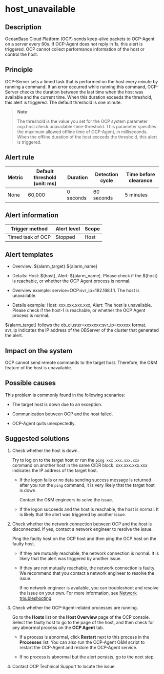 host_unavailable
=====================================

**Description**
------------------------------------

OceanBase Cloud Platform (OCP) sends keep-alive packets to OCP-Agent on a server every 60s. If OCP-Agent does not reply in 1s, this alert is triggered. OCP cannot collect performance information of the host or control the host.

Principle
------------------------------

OCP-Server sets a timed task that is performed on the host every minute by running a command. If an error occurred while running this command, OCP-Server checks the duration between the last time when the host was available and the current time. When this duration exceeds the threshold, this alert is triggered. The default threshold is one minute.

> **Note**
>
> The threshold is the value you set for the OCP system parameter ocp.host.check.unavailable-time-threshold. This parameter specifies the maximum allowed offline time of OCP-Agent, in milliseconds. When the offline duration of the host exceeds the threshold, this alert is triggered.

**Alert rule**
-----------------------------------

| Metric | Default threshold (unit: ms) | Duration  | Detection cycle | Time before clearance |
|--------|------------------------------|-----------|-----------------|-----------------------|
| None   | 60,000                       | 0 seconds | 60 seconds      | 5 minutes             |

**Alert information**
------------------------------------------

|  Trigger method   | Alert level | Scope |
|-------------------|-------------|-------|
| Timed task of OCP | Stopped     | Host  |

**Alert templates**
----------------------------------------

* Overview: ${alarm_target} ${alarm_name}

* Details: Host: ${host}, Alert: ${alarm_name}. Please check if the ${host} is reachable, or whether the OCP Agent process is normal.

* Overview example: service=OCP:svr_ip=192.168.1.1. The host is unavailable.

* Details example: Host: xxx.xxx.xxx.xxx, Alert: The host is unavailable. Please check if the host-1 is reachable, or whether the OCP Agent process is normal.

\${alarm_target} follows the ob_cluster=xxxxxxx:svr_ip=xxxxxx format. svr_ip indicates the IP address of the OBServer of the cluster that generated the alert.

**Impact on the system**
---------------------------------------------

OCP cannot send remote commands to the target host. Therefore, the O\&M feature of the host is unavailable.

**Possible causes**
----------------------------------------

This problem is commonly found in the following scenarios:

* The target host is down due to an exception.

* Communication between OCP and the host failed.

* OCP-Agent quits unexpectedly.

**Suggested solutions**
--------------------------------------------

1. Check whether the host is down.

   Try to log on to the target host or run the `ping xxx.xxx.xxx.xxx` command on another host in the same CIDR block. xxx.xxx.xxx.xxx indicates the IP address of the target host.
   * If the logon fails or no data sending success message is returned after you run the `ping` command, it is very likely that the target host is down.

     Contact the O\&M engineers to solve the issue.

   * If the logon succeeds and the host is reachable, the host is normal. It is likely that the alert was triggered by another issue.

2. Check whether the network connection between OCP and the host is disconnected. If yes, contact a network engineer to resolve the issue.

   Ping the faulty host on the OCP host and then ping the OCP host on the faulty host.
   * If they are mutually reachable, the network connection is normal. It is likely that the alert was triggered by another issue.

   * If they are not mutually reachable, the network connection is faulty. We recommend that you contact a network engineer to resolve the issue.

     If no network engineer is available, you can troubleshoot and resolve the issue on your own. For more information, see [Network troubleshooting](../5.appendix/6.network-troubleshooting.md).

3. Check whether the OCP-Agent-related processes are running.

   Go to the **Hosts** list on the **Host Overview** page of the OCP console. Select the faulty host to go to the page of the host, and then check for any abnormal process on the **OCP Agent** tab.
   * If a process is abnormal, click **Restart** next to this process in the **Processes** list. You can also run the OCP-Agent O\&M script to restart the OCP-Agent and restore the OCP-Agent service. 

   * If no process is abnormal but the alert persists, go to the next step.

4. Contact OCP Technical Support to locate the issue.
